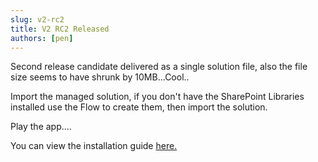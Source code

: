 ```yaml
---
slug: v2-rc2
title: V2 RC2 Released
authors: [pen]
---
```


Second release candidate delivered as a single solution file, also the file size seems to have shrunk by 10MB...Cool..

Import the managed solution, if you don't have the SharePoint Libraries installed use the Flow to create them, then import the solution.

Play the app....


You can view the installation guide [here.](./docs/getting-started/installation)